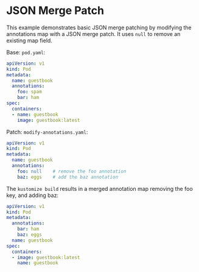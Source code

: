 # JSON Merge Patch

This example demonstrates basic JSON merge patching by modifying the annotations map with a JSON merge patch. It uses `null` to remove an
existing map field.

Base: `pod.yaml`:
```yaml
apiVersion: v1
kind: Pod
metadata:
  name: guestbook
  annotations:
    foo: spam
    bar: ham
spec:
  containers:
  - name: guestbook
    image: guestbook:latest
```

Patch: `modify-annotations.yaml`:
```yaml
apiVersion: v1
kind: Pod
metadata:
  name: guestbook
  annotations:
    foo: null    # remove the foo annotation
    baz: eggs    # add the baz annotation
```

The `kustomize build` results in a merged annotation map removing the foo key, and adding baz:

```yaml
apiVersion: v1
kind: Pod
metadata:
  annotations:
    bar: ham
    baz: eggs
  name: guestbook
spec:
  containers:
  - image: guestbook:latest
    name: guestbook
```